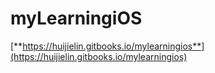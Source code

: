 # myLearningiOS

[**https://huijielin.gitbooks.io/mylearningios**](https://huijielin.gitbooks.io/mylearningios)

